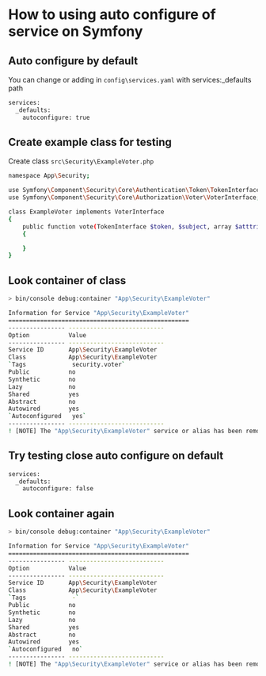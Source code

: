 # How to using auto configure of service on Symfony

## Auto configure by default

You can change or adding in `config\services.yaml` with services:_defaults path

```bash
services:
  _defaults:
    autoconfigure: true
```

## Create example class for testing

Create class `src\Security\ExampleVoter.php`

```bash
namespace App\Security;

use Symfony\Component\Security\Core\Authentication\Token\TokenInterface;
use Symfony\Component\Security\Core\Authorization\Voter\VoterInterface;

class ExampleVoter implements VoterInterface
{
    public function vote(TokenInterface $token, $subject, array $atttributes)
    {

    }
}
```

## Look container of class

```bash
> bin/console debug:container "App\Security\ExampleVoter"
```

```bash
Information for Service "App\Security\ExampleVoter"
===================================================
---------------- ---------------------------
Option           Value
---------------- ---------------------------
Service ID       App\Security\ExampleVoter  
Class            App\Security\ExampleVoter  
`Tags             security.voter`
Public           no
Synthetic        no
Lazy             no
Shared           yes
Abstract         no
Autowired        yes
`Autoconfigured   yes`
---------------- ---------------------------
! [NOTE] The "App\Security\ExampleVoter" service or alias has been removed or inlined when the container was compiled.
```

## Try testing close auto configure on default

```bash
services:
  _defaults:
    autoconfigure: false
```

## Look container again

```bash
> bin/console debug:container "App\Security\ExampleVoter"
```

```bash
Information for Service "App\Security\ExampleVoter"
===================================================
---------------- ---------------------------
Option           Value
---------------- ---------------------------
Service ID       App\Security\ExampleVoter  
Class            App\Security\ExampleVoter  
`Tags             -`
Public           no
Synthetic        no
Lazy             no
Shared           yes
Abstract         no
Autowired        yes
`Autoconfigured   no`
---------------- ---------------------------
! [NOTE] The "App\Security\ExampleVoter" service or alias has been removed or inlined when the container was compiled.
```
